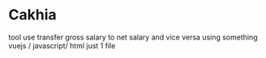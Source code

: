 # Cakhia
tool use transfer gross salary to net salary and vice versa
using something vuejs / javascript/ html just 1 file
